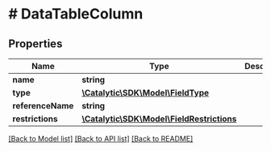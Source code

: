 # # DataTableColumn

## Properties

Name | Type | Description | Notes
------------ | ------------- | ------------- | -------------
**name** | **string** |  | [optional] 
**type** | [**\Catalytic\SDK\Model\FieldType**](FieldType.md) |  | [optional] 
**referenceName** | **string** |  | [optional] 
**restrictions** | [**\Catalytic\SDK\Model\FieldRestrictions**](FieldRestrictions.md) |  | [optional] 

[[Back to Model list]](../../README.md#documentation-for-models) [[Back to API list]](../../README.md#documentation-for-api-endpoints) [[Back to README]](../../README.md)


